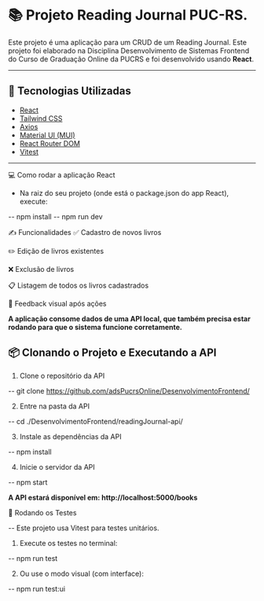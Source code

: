 # 📚 Projeto Reading Journal PUC-RS.

Este projeto é uma aplicação para um CRUD de um Reading Journal. Este projeto foi elaborado na Disciplina Desenvolvimento de Sistemas Frontend do Curso de Graduação Online da PUCRS e foi desenvolvido usando **React**.

---

## 🚀 Tecnologias Utilizadas

- [React](https://reactjs.org/)
- [Tailwind CSS](https://tailwindcss.com/)
- [Axios](https://axios-http.com/)
- [Material UI (MUI)](https://mui.com/)
- [React Router DOM](https://reactrouter.com/)
- [Vitest](https://vitest.dev/)

---
💻 Como rodar a aplicação React

- Na raiz do seu projeto (onde está o package.json do app React), execute:

-- npm install
-- npm run dev

✍️ Funcionalidades
✅ Cadastro de novos livros

✏️ Edição de livros existentes

❌ Exclusão de livros

📋 Listagem de todos os livros cadastrados

💬 Feedback visual após ações


**A aplicação consome dados de uma API local, que também precisa estar rodando para que o sistema funcione corretamente.**


## 📦 Clonando o Projeto e Executando a API

1. Clone o repositório da API

-- git clone https://github.com/adsPucrsOnline/DesenvolvimentoFrontend/

2. Entre na pasta da API

-- cd ./DesenvolvimentoFrontend/readingJournal-api/

3. Instale as dependências da API

-- npm install

4. Inicie o servidor da API

-- npm start

**A API estará disponível em: http://localhost:5000/books**

🧪 Rodando os Testes

-- Este projeto usa Vitest para testes unitários.

1. Execute os testes no terminal:

-- npm run test

2. Ou use o modo visual (com interface):

-- npm run test:ui

